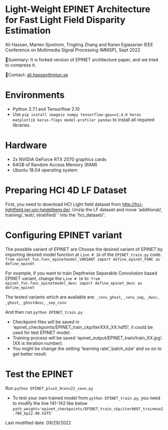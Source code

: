 # Light-Weight EPINET Architecture for Fast Light Field Disparity Estimation
Ali Hassan, Marten Sjostrom, Tingting Zhang and Karen Egiazarian
IEEE Conference on Multimedia Signal Processing (MMSP), Sept 2022 

:page_facing_up:Summary: It is forked version of EPINET architecture paper, and we tried to compress it.

:e-mail:Contact: ali.hassan@miun.se

# Environments
- Python 3.7.1 and Tensorflow 2.10
- Use `pip install imageio numpy tensorflow-gpu==2.4.0 keras matplotlib keras-flops model-profiler pandas` to install all required libraries.

# Hardware
- 2x NVIDIA GeForce RTX 2070 graphics cards
- 64GB of Random Access Memory (RAM)
- Ubuntu 18.04 operating system

# Preparing HCI 4D LF Dataset
 First, you need to download HCI Light field dataset from http://hci-lightfield.iwr.uni-heidelberg.de/.
 Unzip the LF dataset and move 'additional/, training/, test/, stratified/ ' into the 'hci_dataset/'.

 # Configuring EPINET variant
 The possible variant of EPINET are 
 Choose the desired variant of EPINET by importing desired model function at `Line # 16` of the `EPINET_train.py` code.
 `from epinet_fun.func_epinetmodel_VARIANT import define_epinet_FUNC as define_epinet`
 
 For example, if you want to train Depthwise Separable Convolution based EPINET variant, change the `Line # 16` to:
 `from epinet_fun.func_epinetmodel_dwsc import define_epinet_dwsc as define_epinet`

 The tested variants which are available are: `_conv_ghost`, `_conv_sep`, `_dwsc, _ghost`, `_ghostdwsc`, `_sep_conv`
 
 And then run
  `python EPINET_train.py`
 
 - Checkpoint files will be saved in 'epinet_checkpoints/EPINET_train_ckp/iterXXX_XX.hdf5', it could be used for test EPINET model.
 - Training process will be saved 'epinet_output/EPINET_train/train_XX.jpg'. (XX is iteration number). 
 - You might be change the setting 'learning rate','patch_size' and so on to get better result.

# Test the EPINET

Run `python EPINET_plusX_9conv22_save.py`

 - To test your own trained model from `python EPINET_train.py`, you need to modify the line 141-142 like below
`path_weight='epinet_checkpoints/EPINET_train_ckp/iter0097_trainmse2.706_bp12.06.hdf5'`

Last modified date: 09/29/2022
